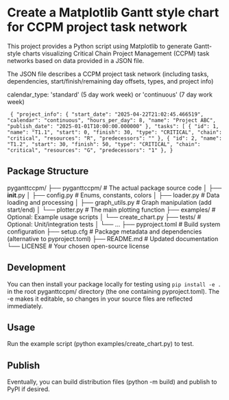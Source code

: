 # Create a Matplotlib Gantt style chart for CCPM project task network

This project provides a Python script using Matplotlib to generate Gantt-style charts visualizing Critical Chain Project Management (CCPM) task networks based on data provided in a JSON file.

The JSON file describes a CCPM project task network (including tasks, dependencies, start/finish/remaining day offsets, types, and project info)

calendar_type: 'standard' (5 day work week) or 'continuous' (7 day work week)

`
{
    "project_info": {
      "start_date": "2025-04-22T21:02:45.466519",
      "calendar": "continuous",
      "hours_per_day": 8,
      "name": "Project ABC",
      "publish_date": "2025-01-01T10:00:00.000000"
    },
    "tasks": [
      {
        "id": 1,
        "name": "T1.1",
        "start": 0,
        "finish": 30,
        "type": "CRITICAL",
        "chain": "critical",
        "resources": "R",
        "predecessors": ""
      },
      {
        "id": 2,
        "name": "T1.2",
        "start": 30,
        "finish": 50,
        "type": "CRITICAL",
        "chain": "critical",
        "resources": "G",
        "predecessors": "1"
      },
}`


## Package Structure


pyganttccpm/
├── pyganttccpm/          # The actual package source code
│   ├── __init__.py
│   ├── config.py         # Enums, constants, colors
│   ├── loader.py         # Data loading and processing
│   ├── graph_utils.py    # Graph manipulation (add start/end)
│   └── plotter.py        # The main plotting function
├── examples/             # Optional: Example usage scripts
│   └── create_chart.py
├── tests/                # Optional: Unit/integration tests
│   └── ...
├── pyproject.toml        # Build system configuration
├── setup.cfg             # Package metadata and dependencies (alternative to pyproject.toml)
├── README.md             # Updated documentation
└── LICENSE               # Your chosen open-source license


## Development

You can then install your package locally for testing using `pip install -e .` in the root pyganttccpm/ directory (the one containing pyproject.toml). The -e makes it editable, so changes in your source files are reflected immediately.

## Usage

Run the example script (python examples/create_chart.py) to test.

## Publish

Eventually, you can build distribution files (python -m build) and publish to PyPI if desired.